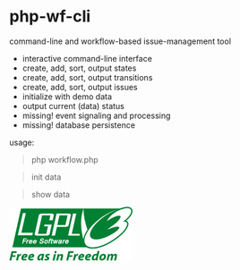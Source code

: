 # php-wf-cli

command-line and workflow-based issue-management tool

+ interactive command-line interface
+ create, add, sort, output states
+ create, add, sort, output transitions
+ create, add, sort, output issues
+ initialize with demo data
+ output current (data) status
+ missing! event signaling and processing
+ missing! database persistence 

usage:

> php workflow.php

> init data

> show data 



![lgplv3](./lgplv3.png)